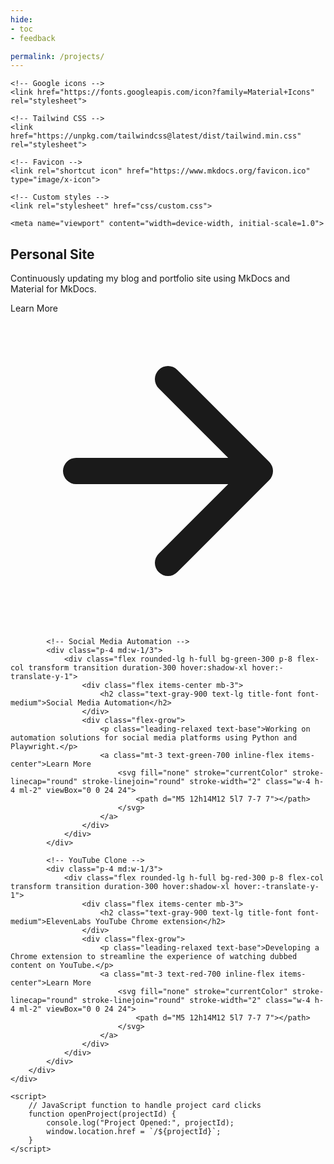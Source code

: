 ```yaml
---
hide:
- toc
- feedback

permalink: /projects/
---
```

<!DOCTYPE html>
<html lang="en">

<head>
    <!-- Primary Meta Tags -->
    <title>Harminder's Current Projects</title>
    <meta name="title" content="Harminder's Current Projects">
    <meta name="description" content="Explore Harminder Singh Nijjar's current projects">

    <!-- Google icons -->
    <link href="https://fonts.googleapis.com/icon?family=Material+Icons" rel="stylesheet">

    <!-- Tailwind CSS -->
    <link href="https://unpkg.com/tailwindcss@latest/dist/tailwind.min.css" rel="stylesheet">

    <!-- Favicon -->
    <link rel="shortcut icon" href="https://www.mkdocs.org/favicon.ico" type="image/x-icon">

    <!-- Custom styles -->
    <link rel="stylesheet" href="css/custom.css">

    <meta name="viewport" content="width=device-width, initial-scale=1.0">

</head>

<body>
    <div class="container mx-auto p-8">
        <div class="flex flex-wrap -m-4">
            <!-- Personal Site -->
            <div class="p-4 md:w-1/3">
                <div class="flex rounded-lg h-full bg-blue-300 p-8 flex-col transform transition duration-300 hover:shadow-xl hover:-translate-y-1">
                    <div class="flex items-center mb-3">
                        <h2 class="text-gray-900 text-lg title-font font-medium">Personal Site</h2>
                    </div>
                    <div class="flex-grow">
                        <p class="leading-relaxed text-base">Continuously updating my blog and portfolio site using MkDocs and Material for MkDocs.</p>
                        <a class="mt-3 text-blue-700 inline-flex items-center">Learn More
                            <svg fill="none" stroke="currentColor" stroke-linecap="round" stroke-linejoin="round" stroke-width="2" class="w-4 h-4 ml-2" viewBox="0 0 24 24">
                                <path d="M5 12h14M12 5l7 7-7 7"></path>
                            </svg>
                        </a>
                    </div>
                </div>
            </div>

            <!-- Social Media Automation -->
            <div class="p-4 md:w-1/3">
                <div class="flex rounded-lg h-full bg-green-300 p-8 flex-col transform transition duration-300 hover:shadow-xl hover:-translate-y-1">
                    <div class="flex items-center mb-3">
                        <h2 class="text-gray-900 text-lg title-font font-medium">Social Media Automation</h2>
                    </div>
                    <div class="flex-grow">
                        <p class="leading-relaxed text-base">Working on automation solutions for social media platforms using Python and Playwright.</p>
                        <a class="mt-3 text-green-700 inline-flex items-center">Learn More
                            <svg fill="none" stroke="currentColor" stroke-linecap="round" stroke-linejoin="round" stroke-width="2" class="w-4 h-4 ml-2" viewBox="0 0 24 24">
                                <path d="M5 12h14M12 5l7 7-7 7"></path>
                            </svg>
                        </a>
                    </div>
                </div>
            </div>

            <!-- YouTube Clone -->
            <div class="p-4 md:w-1/3">
                <div class="flex rounded-lg h-full bg-red-300 p-8 flex-col transform transition duration-300 hover:shadow-xl hover:-translate-y-1">
                    <div class="flex items-center mb-3">
                        <h2 class="text-gray-900 text-lg title-font font-medium">ElevenLabs YouTube Chrome extension</h2>
                    </div>
                    <div class="flex-grow">
                        <p class="leading-relaxed text-base">Developing a Chrome extension to streamline the experience of watching dubbed content on YouTube.</p>
                        <a class="mt-3 text-red-700 inline-flex items-center">Learn More
                            <svg fill="none" stroke="currentColor" stroke-linecap="round" stroke-linejoin="round" stroke-width="2" class="w-4 h-4 ml-2" viewBox="0 0 24 24">
                                <path d="M5 12h14M12 5l7 7-7 7"></path>
                            </svg>
                        </a>
                    </div>
                </div>
            </div>
        </div>
    </div>

    <script>
        // JavaScript function to handle project card clicks
        function openProject(projectId) {
            console.log("Project Opened:", projectId);
            window.location.href = `/${projectId}`;
        }
    </script>

</body>

</html>
